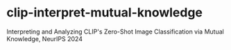 # clip-interpret-mutual-knowledge
Interpreting and Analyzing CLIP's Zero-Shot Image Classification via Mutual Knowledge, NeurIPS 2024
